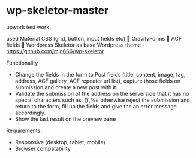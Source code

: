 # wp-skeletor-master
upwork test work


used
Material CSS (grid, button, input fields etc)  GravityForms  ACF fields  Wordpress Skeletor as base Wordpress theme - https://github.com/mjn666/wp-skeletor

Functionality 
* Change the fields in the form to Post fields (title, content, image, tag, address, ACF gallery, ACF repeater url list), capture those fields on submission and create a new post with it. 
* Validate the submission of the address on the serverside that it has no special characters such as: ()’,%# otherwise reject the submission and return to the form, fill up the fields and give the an error message accordingly. 
* Show the last result on the preview pane 

Requirements: 
* Responsive (desktop, tablet, mobile) 
* Browser compatability
